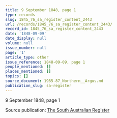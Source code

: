 ```yaml
---
title: 9 September 1848, page 1
type: records
slug: 1845_76_sa_register_content_2443
url: /records/1845_76_sa_register_content_2443/
record_id: 1845_76_sa_register_content_2443
date: '1848-09-09'
date_display: null
volume: null
issue_number: null
page: '1'
article_type: other
issue_reference: 1848-09-09, page 1
people_mentioned: []
places_mentioned: []
topics: []
source_document: 1985-87_Northern__Argus.md
publication_slug: sa-register
---
```


9 September 1848, page 1

Source publication: [The South Australian Register](/publications/sa-register/)

